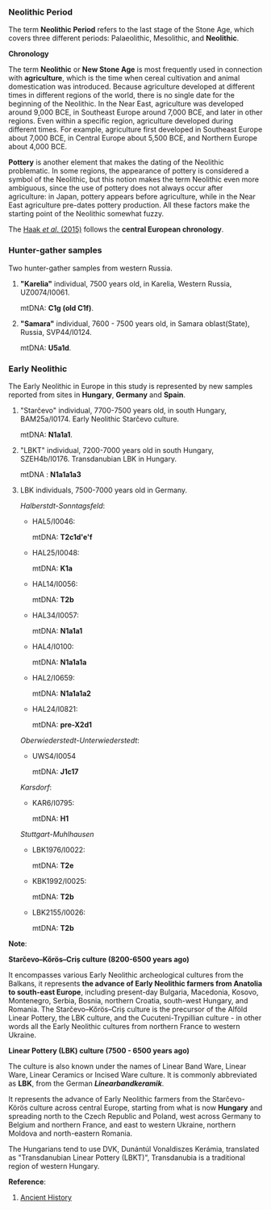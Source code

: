 
### Neolithic Period

The term **Neolithic Period** refers to the last stage of the Stone Age, which covers three different periods: Palaeolithic, Mesolithic, and **Neolithic**.

**Chronology**

The term **Neolithic** or **New Stone Age** is most frequently used in connection with **agriculture**, which is the time when cereal cultivation and animal domestication was introduced. Because agriculture developed at different times in different regions of the world, there is no single date for the beginning of the Neolithic. In the Near East, agriculture was developed around 9,000 BCE, in Southeast Europe around 7,000 BCE, and later in other regions. Even within a specific region, agriculture developed during different times. For example, agriculture first developed in Southeast Europe about 7,000 BCE, in Central Europe about 5,500 BCE, and Northern Europe about 4,000 BCE.

**Pottery** is another element that makes the dating of the Neolithic problematic. In some regions, the appearance of pottery is considered a symbol of the Neolithic, but this notion makes the term Neolithic even more ambiguous, since the use of pottery does not always occur after agriculture: in Japan, pottery appears before agriculture, while in the Near East agriculture pre-dates pottery production. All these factors make the starting point of the Neolithic somewhat fuzzy. 

The [Haak *et al*. (2015)](https://www.nature.com/articles/nature14317) follows the **central European chronology**.

### Hunter-gather samples

Two hunter-gather samples from western Russia.

1. **"Karelia"** individual, 7500 years old, in Karelia, Western Russia, UZ0074/I0061.

    mtDNA: **C1g (old C1f)**.

2. **"Samara"** individual, 7600 - 7500 years old, in Samara oblast(State), Russia, SVP44/I0124.

    mtDNA: **U5a1d**.
    
### Early Neolithic 

The Early Neolithic in Europe in this study is represented by new samples reported from sites in **Hungary**, **Germany** and **Spain**.



1. "Starčevo"  individual, 7700-7500 years old, in south Hungary, BAM25a/I0174. Early Neolithic Starčevo culture.

    mtDNA: **N1a1a1**.

2. "LBKT" individual, 7200-7000 years old in south Hungary, SZEH4b/I0176. Transdanubian LBK in Hungary.

    mtDNA : **N1a1a1a3**

3. LBK individuals, 7500-7000 years old in Germany.

   *Halberstdt-Sonntagsfeld*:
    
    - HAL5/I0046: 
    
      mtDNA: **T2c1d'e'f**
    
    - HAL25/I0048:
    
      mtDNA: **K1a**
    
    - HAL14/I0056:
    
      mtDNA: **T2b**
    
    - HAL34/I0057:
    
      mtDNA: **N1a1a1**
    
    - HAL4/I0100:
    
      mtDNA: **N1a1a1a**
    
    - HAL2/I0659:
       
      mtDNA: **N1a1a1a2**
    
    - HAL24/I0821: 
    
      mtDNA: **pre-X2d1**
    
    *Oberwiederstedt-Unterwiederstedt*:
    
    - UWS4/I0054
    
      mtDNA: **J1c17**
      
    *Karsdorf*:
    
    - KAR6/I0795:
    
      mtDNA: **H1**

    *Stuttgart-Muhlhausen*
    
    - LBK1976/I0022:
    
      mtDNA: **T2e**
    
    - KBK1992/I0025:
      
      mtDNA: **T2b**
    
    - LBK2155/I0026:
     
      mtDNA: **T2b**
    








**Note**:

**Starčevo–Kőrös–Criș culture (8200-6500 years ago)**

It encompasses various Early Neolithic archeological cultures from the Balkans, it represents **the advance of Early Neolithic farmers from Anatolia to south-east Europe**, including present-day Bulgaria, Macedonia, Kosovo, Montenegro, Serbia, Bosnia, northern Croatia, south-west Hungary, and Romania. The Starčevo–Kőrös–Criș culture is the precursor of the Alföld Linear Pottery, the LBK culture, and the Cucuteni-Trypillian culture - in other words all the Early Neolithic cultures from northern France to western Ukraine.

**Linear Pottery (LBK) culture (7500 - 6500 years ago)**  

The culture is also known under the names of Linear Band Ware, Linear Ware, Linear Ceramics or Incised Ware culture. It is commonly abbreviated as **LBK**, from the German ***Linearbandkeramik***.

It represents the advance of Early Neolithic farmers from the Starčevo-Körös culture across central Europe, starting from what is now **Hungary** and spreading north to the Czech Republic and Poland, west across Germany to Belgium and northern France, and east to western Ukraine, northern Moldova and north-eastern Romania.

The Hungarians tend to use DVK, Dunántúl Vonaldiszes Kerámia, translated as "Transdanubian Linear Pottery (LBKT)", Transdanubia is a traditional region of western Hungary.




**Reference**:
1. [Ancient History](https://www.ancient.eu/Neolithic/)

